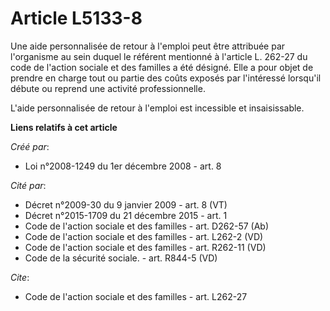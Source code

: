 # Article L5133-8

Une aide personnalisée de retour à l'emploi peut être attribuée par l'organisme au sein duquel le référent mentionné à
l'article L. 262-27 du code de l'action sociale et des familles a été désigné. Elle a pour objet de prendre en charge tout ou
partie des coûts exposés par l'intéressé lorsqu'il débute ou reprend une activité professionnelle.

L'aide personnalisée de retour à l'emploi est incessible et insaisissable.

**Liens relatifs à cet article**

_Créé par_:

  - Loi n°2008-1249 du 1er décembre 2008 - art. 8

_Cité par_:

  - Décret n°2009-30 du 9 janvier 2009 - art. 8 (VT)
  - Décret n°2015-1709 du 21 décembre 2015 - art. 1
  - Code de l'action sociale et des familles - art. D262-57 (Ab)
  - Code de l'action sociale et des familles - art. L262-2 (VD)
  - Code de l'action sociale et des familles - art. R262-11 (VD)
  - Code de la sécurité sociale. - art. R844-5 (VD)

_Cite_:

  - Code de l'action sociale et des familles - art. L262-27
